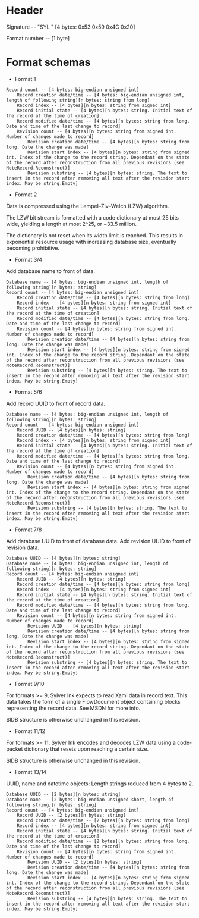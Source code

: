 ﻿# Header

Signature -- "SYL " [4 bytes: 0x53 0x59 0x4C 0x20]

Format number -- [1 byte]



# Format schemas

- Format 1

```
Record count -- [4 bytes: big-endian unsigned int]
	Record creation date/time -- [4 bytes: big-endian unsigned int, length of following string][n bytes: string from long]
	Record index -- [4 bytes][n bytes: string from signed int]
	Record initial state -- [4 bytes][n bytes: string. Initial text of the record at the time of creation]
	Record modified date/time -- [4 bytes][n bytes: string from long. Date and time of the last change to record]
	Revision count -- [4 bytes][n bytes: string from signed int. Number of changes made to record]
		Revision creation date/time -- [4 bytes][n bytes: string from long. Date the change was made]
		Revision start index -- [4 bytes][n bytes: string from signed int. Index of the change to the record string. Dependant on the state of the record after reconstruction from all previous revisions (see NoteRecord.Reconstruct)]
		Revision substring -- [4 bytes][n bytes: string. The text to insert in the record after removing all text after the revision start index. May be string.Empty]
```

- Format 2

Data is compressed using the Lempel–Ziv–Welch (LZW) algorithm.

The LZW bit stream is formatted with a code dictionary at most 25 bits wide, yielding a length at most 2^25, or ~33.5 million.

The dictionary is not reset when its width limit is reached. This results in exponential resource usage with increasing database size, eventually becoming prohibitive.

- Format 3/4

Add database name to front of data.

```
Database name -- [4 bytes: big-endian unsigned int, length of following string][n bytes: string]
Record count -- [4 bytes: big-endian unsigned int]
	Record creation date/time -- [4 bytes][n bytes: string from long]
	Record index -- [4 bytes][n bytes: string from signed int]
	Record initial state -- [4 bytes][n bytes: string. Initial text of the record at the time of creation]
	Record modified date/time -- [4 bytes][n bytes: string from long. Date and time of the last change to record]
	Revision count -- [4 bytes][n bytes: string from signed int. Number of changes made to record]
		Revision creation date/time -- [4 bytes][n bytes: string from long. Date the change was made]
		Revision start index -- [4 bytes][n bytes: string from signed int. Index of the change to the record string. Dependant on the state of the record after reconstruction from all previous revisions (see NoteRecord.Reconstruct)]
		Revision substring -- [4 bytes][n bytes: string. The text to insert in the record after removing all text after the revision start index. May be string.Empty]
```

- Format 5/6

Add record UUID to front of record data.

```
Database name -- [4 bytes: big-endian unsigned int, length of following string][n bytes: string]
Record count -- [4 bytes: big-endian unsigned int]
	Record UUID -- [4 bytes][n bytes: string]
	Record creation date/time -- [4 bytes][n bytes: string from long]
	Record index -- [4 bytes][n bytes: string from signed int]
	Record initial state -- [4 bytes][n bytes: string. Initial text of the record at the time of creation]
	Record modified date/time -- [4 bytes][n bytes: string from long. Date and time of the last change to record]
	Revision count -- [4 bytes][n bytes: string from signed int. Number of changes made to record]
		Revision creation date/time -- [4 bytes][n bytes: string from long. Date the change was made]
		Revision start index -- [4 bytes][n bytes: string from signed int. Index of the change to the record string. Dependant on the state of the record after reconstruction from all previous revisions (see NoteRecord.Reconstruct)]
		Revision substring -- [4 bytes][n bytes: string. The text to insert in the record after removing all text after the revision start index. May be string.Empty]
```

- Format 7/8

Add database UUID to front of database data. Add revision UUID to front of revision data.

```
Database UUID -- [4 bytes][n bytes: string]
Database name -- [4 bytes: big-endian unsigned int, length of following string][n bytes: string]
Record count -- [4 bytes: big-endian unsigned int]
	Record UUID -- [4 bytes][n bytes: string]
	Record creation date/time -- [4 bytes][n bytes: string from long]
	Record index -- [4 bytes][n bytes: string from signed int]
	Record initial state -- [4 bytes][n bytes: string. Initial text of the record at the time of creation]
	Record modified date/time -- [4 bytes][n bytes: string from long. Date and time of the last change to record]
	Revision count -- [4 bytes][n bytes: string from signed int. Number of changes made to record]
		Revision UUID -- [4 bytes][n bytes: string]
		Revision creation date/time -- [4 bytes][n bytes: string from long. Date the change was made]
		Revision start index -- [4 bytes][n bytes: string from signed int. Index of the change to the record string. Dependant on the state of the record after reconstruction from all previous revisions (see NoteRecord.Reconstruct)]
		Revision substring -- [4 bytes][n bytes: string. The text to insert in the record after removing all text after the revision start index. May be string.Empty]
```

- Format 9/10

For formats >= 9, Sylver Ink expects to read Xaml data in record text. This data takes the form of a single FlowDocument object containing blocks representing the record data. See MSDN for more info.

SIDB structure is otherwise unchanged in this revision.

- Format 11/12

For formats >= 11, Sylver Ink encodes and decodes LZW data using a code-packet dictionary that resets upon reaching a certain size.

SIDB structure is otherwise unchanged in this revision.

- Format 13/14

UUID, name and datetime objects: Length strings reduced from 4 bytes to 2.

```
Database UUID -- [2 bytes][n bytes: string]
Database name -- [2 bytes: big-endian unsigned short, length of following string][n bytes: string]
Record count -- [4 bytes: big-endian unsigned int]
	Record UUID -- [2 bytes][n bytes: string]
	Record creation date/time -- [2 bytes][n bytes: string from long]
	Record index -- [4 bytes][n bytes: string from signed int]
	Record initial state -- [4 bytes][n bytes: string. Initial text of the record at the time of creation]
	Record modified date/time -- [2 bytes][n bytes: string from long. Date and time of the last change to record]
	Revision count -- [4 bytes][n bytes: string from signed int. Number of changes made to record]
		Revision UUID -- [2 bytes][n bytes: string]
		Revision creation date/time -- [4 bytes][n bytes: string from long. Date the change was made]
		Revision start index -- [4 bytes][n bytes: string from signed int. Index of the change to the record string. Dependant on the state of the record after reconstruction from all previous revisions (see NoteRecord.Reconstruct)]
		Revision substring -- [4 bytes][n bytes: string. The text to insert in the record after removing all text after the revision start index. May be string.Empty]
```
